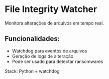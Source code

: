 ﻿# File Integrity Watcher

Monitora alterações de arquivos em tempo real.

## Funcionalidades:
- Watchdog para eventos de arquivos
- Geração de logs de alteração
- Pode ser usado para detectar ransomwares

Stack: Python + watchdog
